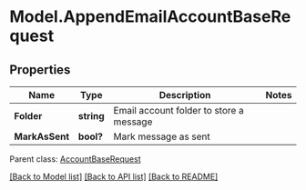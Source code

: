 # Model.AppendEmailAccountBaseRequest
## Properties
Name | Type | Description | Notes
------------ | ------------- | ------------- | -------------
**Folder** | **string** | Email account folder to store a message              | 
**MarkAsSent** | **bool?** | Mark message as sent              | 

 Parent class: [AccountBaseRequest](AccountBaseRequest.md)

[[Back to Model list]](README.md#documentation-for-models) [[Back to API list]](README.md#documentation-for-api-endpoints) [[Back to README]](README.md)


